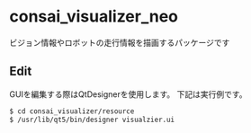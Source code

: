 # consai_visualizer_neo

ビジョン情報やロボットの走行情報を描画するパッケージです

## Edit

GUIを編集する際はQtDesignerを使用します。
下記は実行例です。

```sh
$ cd consai_visualizer/resource
$ /usr/lib/qt5/bin/designer visualzier.ui
```
